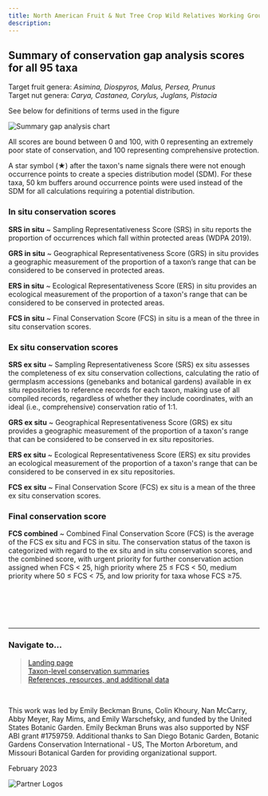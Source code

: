 ```yaml
---
title: North American Fruit & Nut Tree Crop Wild Relatives Working Group
description:  
---
```


## Summary of conservation gap analysis scores for all 95 taxa

Target fruit genera: *Asimina, Diospyros, Malus, Persea, Prunus*<br>
Target nut genera: *Carya, Castanea, Corylus, Juglans, Pistacia*

See below for definitions of terms used in the figure

<img src="https://NorthAmericanFruitNutTreeCWR.github.io/pages/All-GapAnalysis-Scores-Chart.png" alt="Summary gap analysis chart"/>

<br>

All scores are bound between 0 and 100, with 0 representing an extremely poor state of conservation, and 100 representing comprehensive protection.

A star symbol (★) after the taxon's name signals there were not enough occurrence points to create a species distribution model (SDM). For these taxa, 50 km buffers around occurrence points were used instead of the SDM for all calculations requiring a potential distribution.

### In situ conservation scores

**SRS in situ** ~ Sampling Representativeness Score (SRS) in situ reports the proportion of occurrences which fall within protected areas (WDPA 2019).

**GRS in situ** ~ Geographical Representativeness Score (GRS) in situ provides a geographic measurement of the proportion of a taxon’s range that can be considered to be conserved in protected areas.

**ERS in situ** ~ Ecological Representativeness Score (ERS) in situ provides an ecological measurement of the proportion of a taxon's range that can be considered to be conserved in protected areas.

**FCS in situ** ~ Final Conservation Score (FCS) in situ is a mean of the three in situ conservation scores. 

### Ex situ conservation scores

**SRS ex situ** ~ Sampling Representativeness Score (SRS) ex situ assesses the completeness of ex situ conservation collections, calculating the ratio of germplasm accessions (genebanks and botanical gardens) available in ex situ repositories to reference records for each taxon, making use of all compiled records, regardless of whether they include coordinates, with an ideal (i.e., comprehensive) conservation ratio of 1:1. 

**GRS ex situ** ~ Geographical Representativeness Score (GRS) ex situ provides a geographic measurement of the proportion of a taxon's range that can be considered to be conserved in ex situ repositories. 

**ERS ex situ** ~ Ecological Representativeness Score (ERS) ex situ provides an ecological measurement of the proportion of a taxon's range that can be considered to be conserved in ex situ repositories. 

**FCS ex situ** ~ Final Conservation Score (FCS) ex situ is a mean of the three ex situ conservation scores.

### Final conservation score

**FCS combined** ~ Combined Final Conservation Score (FCS) is the average of the FCS ex situ and FCS in situ. The conservation status of the taxon is categorized with regard to the ex situ and in situ conservation scores, and the combined score, with urgent priority for further conservation action assigned when FCS < 25, high priority where 25 ≤ FCS < 50, medium priority where 50 ≤ FCS < 75, and low priority for taxa whose FCS ≥75.

<br>
<br>
<br>
<br>

---

### Navigate to…
> <a href="https://NorthAmericanFruitNutTreeCWR.github.io" target="_blank">Landing page</a><br>
  <a href="https://NorthAmericanFruitNutTreeCWR.github.io/pages/taxa-home" target="_blank">Taxon-level conservation summaries</a><br>
  <a href="https://NorthAmericanFruitNutTreeCWR.github.io/pages/references" target="_blank">References, resources, and additional data</a>

<br>

This work was led by Emily Beckman Bruns, Colin Khoury, Nan McCarry, Abby Meyer, Ray Mims, and Emily Warschefsky, and funded by the United States Botanic Garden. Emily Beckman Bruns was also supported by NSF ABI grant #1759759. Additional thanks to San Diego Botanic Garden, Botanic Gardens Conservation International - US, The Morton Arboretum, and Missouri Botanical Garden for providing organizational support. 

February 2023

<img src="https://NorthAmericanFruitNutTreeCWR.github.io/pages/partner-logos-composite.png" alt="Partner Logos"/>